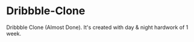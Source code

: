 # Dribbble-Clone
Dribbble Clone (Almost Done). It's created with day &amp; night hardwork of 1 week.
